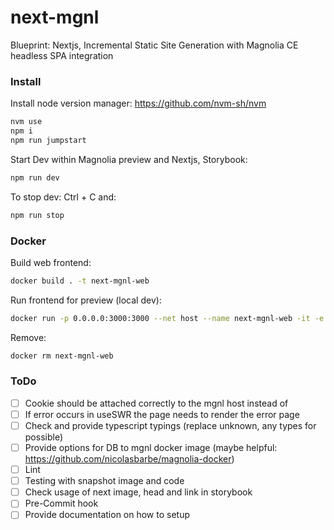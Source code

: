 # next-mgnl
Blueprint: Nextjs, Incremental Static Site Generation with Magnolia CE headless SPA integration

### Install

Install node version manager: https://github.com/nvm-sh/nvm

```bash
nvm use 
npm i
npm run jumpstart
```

Start Dev within Magnolia preview and Nextjs, Storybook:
```bash
npm run dev
```
To stop dev: Ctrl + C and:
```bash
npm run stop
```

### Docker
Build web frontend:
```bash
docker build . -t next-mgnl-web 
```
Run frontend for preview (local dev):
```bash
docker run -p 0.0.0.0:3000:3000 --net host --name next-mgnl-web -it -e MGNL_PREVIEW="true" next-mgnl-web 
```
Remove:
```bash
docker rm next-mgnl-web 
```

### ToDo
- [ ] Cookie should be attached correctly to the mgnl host instead of
- [ ] If error occurs in useSWR the page needs to render the error page
- [ ] Check and provide typescript typings (replace unknown, any types for possible)
- [ ] Provide options for DB to mgnl docker image (maybe helpful: https://github.com/nicolasbarbe/magnolia-docker)
- [ ] Lint
- [ ] Testing with snapshot image and code
- [ ] Check usage of next image, head and link in storybook
- [ ] Pre-Commit hook
- [ ] Provide documentation on how to setup